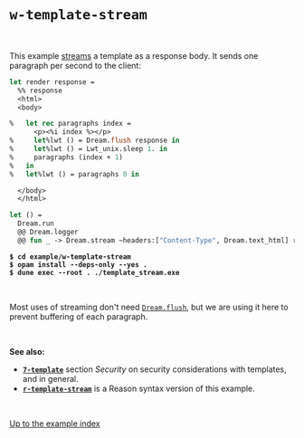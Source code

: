 # `w-template-stream`

<br>

This example [streams](https://aantron.github.io/dream/#streaming) a template as
a response body. It sends one paragraph per second to the client:

```ocaml
let render response =
  %% response
  <html>
  <body>

%   let rec paragraphs index =
      <p><%i index %></p>
%     let%lwt () = Dream.flush response in
%     let%lwt () = Lwt_unix.sleep 1. in
%     paragraphs (index + 1)
%   in
%   let%lwt () = paragraphs 0 in

  </body>
  </html>

let () =
  Dream.run
  @@ Dream.logger
  @@ fun _ -> Dream.stream ~headers:["Content-Type", Dream.text_html] render
```

<pre><code><b>$ cd example/w-template-stream</b>
<b>$ opam install --deps-only --yes .</b>
<b>$ dune exec --root . ./template_stream.exe</b></code></pre>

<br>

Most uses of streaming don't need
[`Dream.flush`](https://aantron.github.io/dream/#val-flush), but we are using it
here to prevent buffering of each paragraph.

<br>

**See also:**

- [**`7-template`**](../7-template#security) section *Security* on security
  considerations with templates, and in general.
- [**`r-template-stream`**](../r-template-stream#folders-and-files) is a Reason syntax
  version of this example.

<br>

[Up to the example index](../#examples)

<!-- TODO OWASP link; injection general link. -->
<!-- TODO Link to template syntax reference. -->

